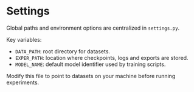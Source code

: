 # Settings

Global paths and environment options are centralized in `settings.py`.

Key variables:
- `DATA_PATH`: root directory for datasets.
- `EXPER_PATH`: location where checkpoints, logs and exports are stored.
- `MODEL_NAME`: default model identifier used by training scripts.

Modify this file to point to datasets on your machine before running experiments.

